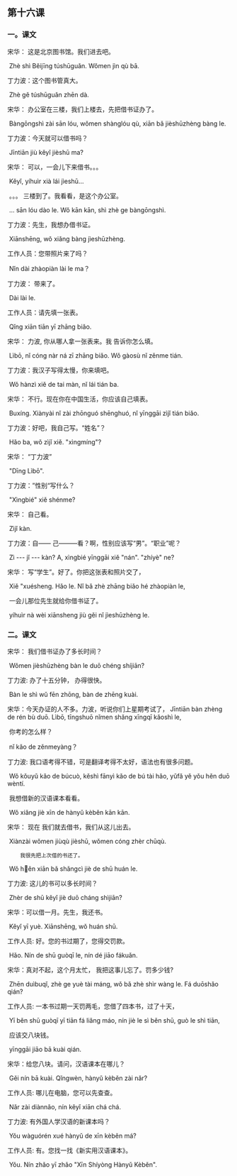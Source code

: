 ## 第十六课

### 一。课文

宋华：	这是北京图书馆。我们进去吧。

​				Zhè shì Běijīng túshūguǎn. Wǒmen jìn qù bā.

丁力波：这个图书管真大。

​			   Zhè gě túshūguǎn zhēn dà.

宋华：	办公室在三楼，我们上楼去，先把借书证办了。

​				Bàngōngshì zài sān lóu, wǒmen shànglóu qù, xiān bǎ jièshūzhèng bàng le.

丁力波：今天就可以借书吗？

​				Jīntiān jiù kěyǐ jièshū ma?

宋华：	可以，一会儿下来借书。。。

​				Kěyǐ, yíhuìr xià lái jìeshū...

​				。。。 三楼到了。我看看，是这个办公室。

​				... sān lóu dào le. Wǒ kān kān, shì zhè ge bàngōngshì.

丁力波：先生，我想办借书证。

​			  Xiānshēng, wǒ xiǎng bàng jìeshūzhèng.

工作人员：您带照片来了吗？

​				  Nǐn dài zhàopiàn lài le ma？

丁力波： 带来了。

​				Dài lài le.

工作人员：请先填一张表。

​				  Qǐng xiān tiān yī zhāng biǎo.

宋华：  力波, 你从哪人拿一张表来。我 告诉你怎么填。

​			 Lìbō, nǐ cóng nàr ná zī zhāng biǎo. Wǒ gàosù nǐ zěnme tián.

丁力波：我汉子写得太慢，你来填吧。

​			   Wǒ hànzì xiě de tai màn, nǐ lái tián ba.

宋华：	不行。现在你在中国生活，你应该自己填表。

​               Buxíng. Xiànyài nǐ zài zhōnguó shēnghuó, nǐ yīnggāi zìjǐ tián biǎo.

丁力波：好吧，我自己写。“姓名”？

​			  Hǎo ba, wǒ zìjǐ xiě. "xìngmíng"?

宋华：	“丁力波”

​				"Dīng Lìbō".

丁力波：”性别“写什么？

​			   "Xìngbié" xiě shénme?

宋华：	自己看。

​				Zìjǐ kàn.

丁力波：自—— 己———看？啊，性别应该写“男”。“职业”呢？

​			   Zì --- jǐ --- kàn? A, xìngbié yīnggāi xiě "nán". "zhíyè" ne?

宋华：	写“学生”。好了。你把这张表和照片交了，

​				Xiě "xuésheng. Hǎo le. Nǐ bǎ zhè zhāng biǎo hé zhàopiàn le, 

​				一会儿那位先生就给你借书证了。

​				yíhuìr nà wèi xiānsheng jiù gěi nǐ jìeshūzhèng le.

### 二。课文

宋华： 我们借书证办了多长时间？

​            Wǒmen jièshūzhèng bàn le duō chéng shíjiān?

丁力波: 办了十五分钟， 办得很快。

​			Bàn le shì wǔ fēn zhōng, bàn de zhēng kuài.

宋华：今天办证的人不多。力波，听说你们上星期考试了，
			Jīntiān bàn zhèng de rén bù duō.  Lìbō, tīngshuō nǐmen shǎng xīngqī kǎoshì le,

​			你考的怎么样？		

​			nǐ kǎo de zěnmeyàng？

丁力波: 我口语考得不错，可是翻译考得不太好，语法也有很多问题。

​			Wǒ kǒuyǔ kǎo de búcuò, kěshì fānyì kǎo de bú tài hǎo, yǔfǎ yě yǒu hěn duō wèntí.

​			我想借新的汉语课本看看。

​			Wǒ xiǎng jiè xīn de hànyǔ kèběn kān kān.

宋华： 现在 我们就去借书，我们从这儿出去。

​           Xiànzài wǒmen jiùqù jièshū, wǒmen cóng zhèr chūqù.

  		我很先把上次借的书还了。

​		  Wǒ hěn xiān bǎ shǎngcì jiè de shū huán le.

丁力波: 这儿的书可以多长时间？

​			 Zhèr de shū kěyǐ jiè duō cháng shìjiān?

宋华：可以借一月。先生，我还书。

​		   Kěyǐ yī yuè. Xiānshēng, wǒ huán shū.

工作人员: 好。您的书过期了，您得交罚款。

​				Hǎo. Nín de shū guòqī le, nín dé jiāo fákuǎn.

宋华：真对不起，这个月太忙， 我把这事儿忘了。罚多少钱?

​			Zhēn duìbuqǐ, zhè ge yuè tài máng, wǒ bǎ zhè shìr wàng le. Fá duōshǎo qián?

工作人员:  一本书过期一天罚两毛，您借了四本书，过了十天，

​				 Yī běn shū guòqī yī tiān fá liǎng máo, nín jiè le sì běn shū, guò le shì tiān, 

​				应该交八块钱。

​				yīnggāi jiāo bā kuài qián. 

宋华：给您八块。请问，汉语课本在哪儿？

​		   Gěi nín bā kuài. Qǐngwèn, hànyǔ kèběn zài nǎr?

工作人员: 哪儿在电脑，您可以先查查。

​				Nǎr zài diànnǎo, nín kěyǐ xiān chá chá.

丁力波: 有外国人学汉语的新课本吗？

​			 Yǒu wàguórén xué hànyǔ de xīn kèběn má?

工作人员: 有。您找一找《新实用汉语课本》。

​				 Yǒu. Nín zhǎo yī zhǎo "Xīn Shíyòng Hànyǔ Kèběn".